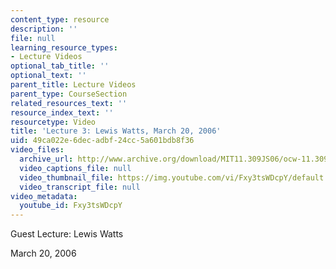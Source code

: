```yaml
---
content_type: resource
description: ''
file: null
learning_resource_types:
- Lecture Videos
optional_tab_title: ''
optional_text: ''
parent_title: Lecture Videos
parent_type: CourseSection
related_resources_text: ''
resource_index_text: ''
resourcetype: Video
title: 'Lecture 3: Lewis Watts, March 20, 2006'
uid: 49ca022e-6dec-adbf-24cc-5a601bdb8f36
video_files:
  archive_url: http://www.archive.org/download/MIT11.309JS06/ocw-11.309j-20mar2006-220k.mp4
  video_captions_file: null
  video_thumbnail_file: https://img.youtube.com/vi/Fxy3tsWDcpY/default.jpg
  video_transcript_file: null
video_metadata:
  youtube_id: Fxy3tsWDcpY
---
```


Guest Lecture: Lewis Watts

March 20, 2006